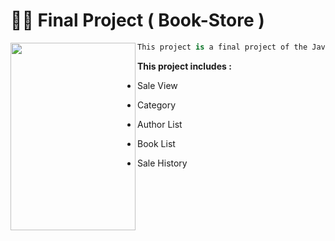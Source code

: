 #  👨‍💻 Final Project ( Book-Store )

   
  <img align="left" src="https://user-images.githubusercontent.com/61304140/85503069-c3438180-b60e-11ea-9cee-d95264e5c4f3.jpg" width="200" height="300" />
 
 ```python
This project is a final project of the Java Developer Class (Java SE Online).
```






**This project includes :**

- Sale View

- Category

- Author List

- Book List

- Sale History
